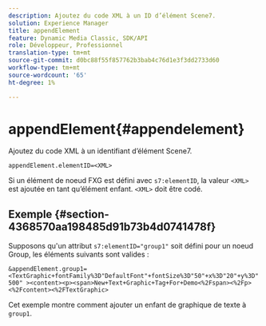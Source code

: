 ```yaml
---
description: Ajoutez du code XML à un ID d’élément Scene7.
solution: Experience Manager
title: appendElement
feature: Dynamic Media Classic, SDK/API
role: Développeur, Professionnel
translation-type: tm+mt
source-git-commit: d0bc88f55f857762b3bab4c76d1e3f3dd2733d60
workflow-type: tm+mt
source-wordcount: '65'
ht-degree: 1%

---
```



# appendElement{#appendelement}

Ajoutez du code XML à un identifiant d’élément Scene7.

`appendElement.elementID=<XML>`

Si un élément de noeud FXG est défini avec `s7:elementID`, la valeur `<XML>` est ajoutée en tant qu’élément enfant. `<XML>` doit être codé.

## Exemple {#section-4368570aa198485d91b73b4d0741478f}

Supposons qu&#39;un attribut `s7:elementID="group1"` soit défini pour un noeud Group, les éléments suivants sont valides :

`&appendElement.group1=<TextGraphic+fontFamily%3D"DefaultFont"+fontSize%3D"50"+x%3D"20"+y%3D"500" ><content><p><span>New+Text+Graphic+Tag+For+Demo<%2Fspan><%2Fp><%2Fcontent><%2FTextGraphic>`

Cet exemple montre comment ajouter un enfant de graphique de texte à `group1`.
